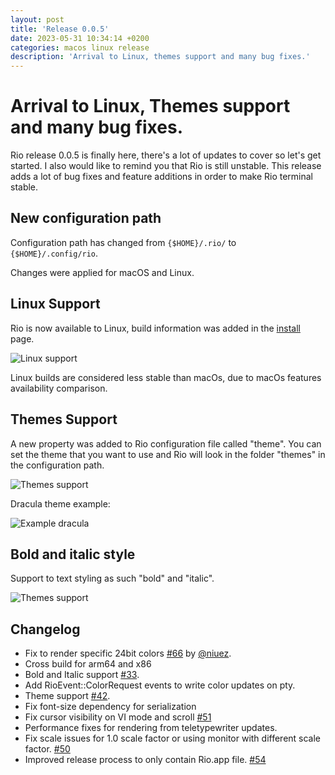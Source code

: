 ```yaml
---
layout: post
title: 'Release 0.0.5'
date: 2023-05-31 10:34:14 +0200
categories: macos linux release
description: 'Arrival to Linux, themes support and many bug fixes.'
---
```


# Arrival to Linux, Themes support and many bug fixes.

Rio release 0.0.5 is finally here, there's a lot of updates to cover so let's get started. I also would like to remind you that Rio is still unstable. This release adds a lot of bug fixes and feature additions in order to make Rio terminal stable.

## New configuration path

Configuration path has changed from `{$HOME}/.rio/` to `{$HOME}/.config/rio`.

Changes were applied for macOS and Linux.

## Linux Support

Rio is now available to Linux, build information was added in the [install](/docs/install) page.

![Linux support](/assets/posts/0.0.5/linux.jpeg)

Linux builds are considered less stable than macOs, due to macOs features availability comparison.

## Themes Support

A new property was added to Rio configuration file called "theme". You can set the theme that you want to use and Rio will look in the folder "themes" in the configuration path.

![Themes support](/assets/posts/0.0.5/themes.png)

Dracula theme example:

![Example dracula](/assets/posts/0.0.5/dracula-nvim.png)

## Bold and italic style

Support to text styling as such "bold" and "italic".

![Themes support](/assets/posts/0.0.5/font-macos.png)

## Changelog

- Fix to render specific 24bit colors [#66](https://github.com/raphamorim/rio/issues/#66) by [@niuez](https://github.com/niuez).
- Cross build for arm64 and x86
- Bold and Italic support [#33](https://github.com/raphamorim/rio/issues/#33).
- Add RioEvent::ColorRequest events to write color updates on pty.
- Theme support [#42](https://github.com/raphamorim/rio/issues/42).
- Fix font-size dependency for serialization
- Fix cursor visibility on VI mode and scroll [#51](https://github.com/raphamorim/#51)
- Performance fixes for rendering from teletypewriter updates.
- Fix scale issues for 1.0 scale factor or using monitor with different scale factor. [#50](https://github.com/raphamorim/rio/issues/#50)
- Improved release process to only contain Rio.app file. [#54](https://github.com/raphamorim/rio/issues/#54)
